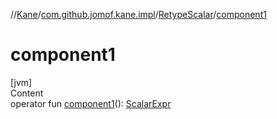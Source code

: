 //[Kane](../../index.md)/[com.github.jomof.kane.impl](../index.md)/[RetypeScalar](index.md)/[component1](component1.md)



# component1  
[jvm]  
Content  
operator fun [component1](component1.md)(): [ScalarExpr](../../com.github.jomof.kane/-scalar-expr/index.md)  



